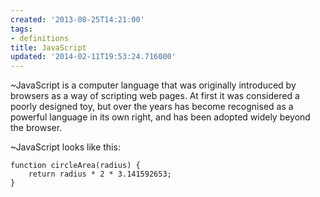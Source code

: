 ```yaml
---
created: '2013-08-25T14:21:00'
tags:
- definitions
title: JavaScript
updated: '2014-02-11T19:53:24.716000'
---
```


~JavaScript is a computer language that was originally introduced by browsers as a way of scripting web pages. At first it was considered a poorly designed toy, but over the years has become recognised as a powerful language in its own right, and has been adopted widely beyond the browser.

~JavaScript looks like this:

```
function circleArea(radius) {
	return radius * 2 * 3.141592653;
}
```